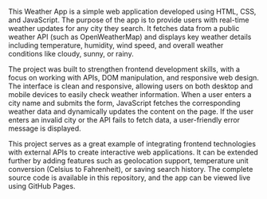 This Weather App is a simple web application developed using HTML, CSS, and JavaScript. The purpose of the app is to provide users with real-time weather updates for any city they search. It fetches data from a public weather API (such as OpenWeatherMap) and displays key weather details including temperature, humidity, wind speed, and overall weather conditions like cloudy, sunny, or rainy.

The project was built to strengthen frontend development skills, with a focus on working with APIs, DOM manipulation, and responsive web design. The interface is clean and responsive, allowing users on both desktop and mobile devices to easily check weather information. When a user enters a city name and submits the form, JavaScript fetches the corresponding weather data and dynamically updates the content on the page. If the user enters an invalid city or the API fails to fetch data, a user-friendly error message is displayed.

This project serves as a great example of integrating frontend technologies with external APIs to create interactive web applications. It can be extended further by adding features such as geolocation support, temperature unit conversion (Celsius to Fahrenheit), or saving search history. The complete source code is available in this repository, and the app can be viewed live using GitHub Pages.
